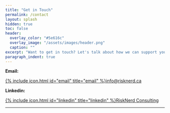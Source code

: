 ```yaml
---
title: "Get in Touch"
permalink: /contact
layout: splash
hidden: true
toc: false
header:
  overlay_color: "#5e616c"
  overlay_image: "/assets/images/header.png"
  caption: ""
excerpt: "Want to get in touch? Let's talk about how we can support your business. Here's how to reach us:"    
paragraph_indent: true
---
```


**Email:**

[{% include icon.html id="email" title="email" %}](mailto:info@risknerd.ca)[info@risknerd.ca](mailto:info@risknerd.ca "Send us an email")

**Linkedin:**

[{% include icon.html id="linkedin" title="linkedin" %}](https://www.linkedin.com/company/risknerd)[RiskNerd Consulting](https://www.linkedin.com/company/risknerd "Connect on LinkedIn")

---